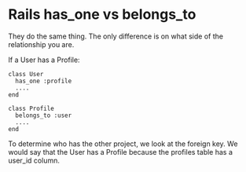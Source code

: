 # Rails has_one vs belongs_to

They do the same thing. The only difference is on what side of the relationship you are.

If a User has a Profile:

```
class User
  has_one :profile
  ....
end
```

```
class Profile
  belongs_to :user
  ....
end
```

To determine who has the other project, we look at the foreign key.
We would say that the User has a Profile because the profiles table has a user_id column.


